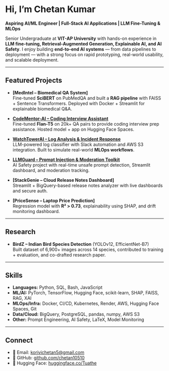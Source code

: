 #  Hi, I’m Chetan Kumar  

**Aspiring AI/ML Engineer | Full-Stack AI Applications | LLM Fine-Tuning & MLOps**  

 Senior Undergraduate at **VIT-AP University** with hands-on experience in **LLM fine-tuning, Retrieval-Augmented Generation, Explainable AI, and AI Safety**. I enjoy building **end-to-end AI systems** — from data pipelines to deployment — with a strong focus on rapid prototyping, real-world usability, and scalable deployment.  

---

##  Featured Projects  

- **[MedIntel – Biomedical QA System]**  
  Fine-tuned **SciBERT** on PubMedQA and built a **RAG pipeline** with FAISS + Sentence Transformers. Deployed with Docker + Streamlit for explainable biomedical Q&A.  

- **[CodeMentor-AI – Coding Interview Assistant](https://huggingface.co/Tuathe/codementor-flan)**  
  Fine-tuned **Flan-T5** on 20k+ QA pairs to provide coding interview prep assistance. Hosted model + app on Hugging Face Spaces.  

- **[WatchTowerAI – Log Analysis & Incident Response](https://huggingface.co/spaces/Tuathe/watchtowerai-log-analyzer)**  
  LLM-powered log classifier with Slack automation and AWS S3 integration. Built to simulate real-world **MLOps workflows**.  

- **[LLMGuard – Prompt Injection & Moderation Toolkit](https://huggingface.co/spaces/Tuathe/llmguard)**  
  AI Safety project with real-time unsafe prompt detection, Streamlit dashboard, and moderation tracking.  

- **[StackGenie – Cloud Release Notes Dashboard]**  
  Streamlit + BigQuery-based release notes analyzer with live dashboards and secure auth.  

- **[PriceSense – Laptop Price Prediction]**  
  Regression model with **R² > 0.73**, explainability using SHAP, and drift monitoring dashboard.  

---

##  Research  

- **BirdZ – Indian Bird Species Detection** (YOLOv12, EfficientNet-B7)  
  Built dataset of 6,900+ images across 14 species, contributed to training + evaluation, and co-drafted research paper.  

---

##  Skills  

- **Languages:** Python, SQL, Bash, JavaScript  
- **ML/AI:** PyTorch, TensorFlow, Hugging Face, scikit-learn, SHAP, FAISS, RAG, XAI  
- **MLOps/Infra:** Docker, CI/CD, Kubernetes, Render, AWS, Hugging Face Spaces, Git  
- **Data/Cloud:** BigQuery, PostgreSQL, pandas, numpy, AWS S3  
- **Other:** Prompt Engineering, AI Safety, LaTeX, Model Monitoring  

---

##  Connect  

- 📧 Email: [korivichetan5@gmail.com](mailto:korivichetan5@gmail.com)  
- 🔗 GitHub: [github.com/chetan10510](https://github.com/chetan10510)  
- 🤗 Hugging Face: [huggingface.co/Tuathe](https://huggingface.co/Tuathe)  

